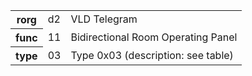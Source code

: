 <table>
    <tr>
      <th>rorg</th>
      <td>d2</td>
      <td>VLD Telegram</td>
    </tr>
    <tr>
      <th>func</th>
      <td>11</td>
      <td>Bidirectional Room Operating Panel</td>
    </tr>
    <tr>
      <th>type</th>
      <td>03</td>
      <td>Type 0x03 (description: see table)</td>
    </tr>
  </table>